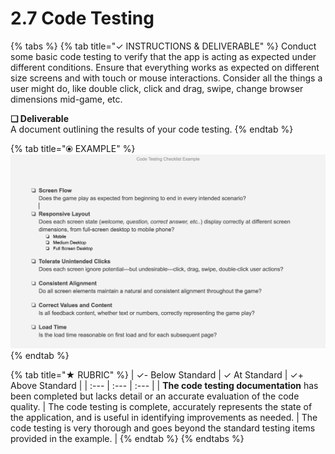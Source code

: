 # 2.7 Code Testing



{% tabs %}
{% tab title="✓  INSTRUCTIONS & DELIVERABLE" %}
Conduct some basic code testing to verify that the app is acting as expected under different conditions. Ensure that everything works as expected on different size screens and with touch or mouse interactions. Consider all the things a user might do, like double click, click and drag, swipe, change browser dimensions mid-game, etc.

**❏ Deliverable**  
A document outlining the results of your code testing.
{% endtab %}

{% tab title="⦿ EXAMPLE" %}
![This is a template for recording results of code testing.](../../.gitbook/assets/codetestingexample.png)
{% endtab %}

{% tab title="★  RUBRIC" %}
| ✓- Below Standard | ✓ At Standard | ✓+ Above Standard |
| :--- | :--- | :--- |
| **The code testing documentation** has been completed but lacks detail or an accurate evaluation of the code quality. | The code testing is complete, accurately represents the state of the application, and is useful in identifying improvements as needed. | The code testing is very thorough and goes beyond the standard testing items provided in the example. |
{% endtab %}
{% endtabs %}

